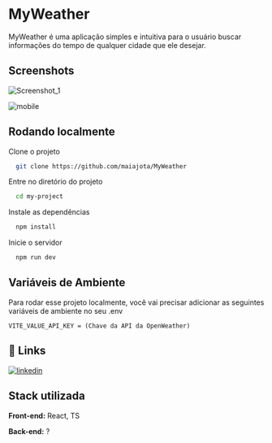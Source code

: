 
# MyWeather

MyWeather é uma aplicação simples e intuitiva para o usuário buscar informações do tempo de qualquer cidade que ele desejar.


## Screenshots


![Screenshot_1](https://github.com/maiajota/MyWeather/assets/85450778/1acdc5f7-de30-4587-be99-ba0977db11ca)


![mobile](https://github.com/maiajota/MyWeather/assets/85450778/ec324197-baf6-4302-b4af-e6a214684eab)

## Rodando localmente

Clone o projeto

```bash
  git clone https://github.com/maiajota/MyWeather
```

Entre no diretório do projeto

```bash
  cd my-project
```

Instale as dependências

```bash
  npm install
```

Inicie o servidor

```bash
  npm run dev
```


## Variáveis de Ambiente

Para rodar esse projeto localmente, você vai precisar adicionar as seguintes variáveis de ambiente no seu .env

`VITE_VALUE_API_KEY = (Chave da API da OpenWeather)`


## 🔗 Links
[![linkedin](https://img.shields.io/badge/linkedin-0A66C2?style=for-the-badge&logo=linkedin&logoColor=white)](https://www.linkedin.com/)



## Stack utilizada

**Front-end:** React, TS

**Back-end:** ?

